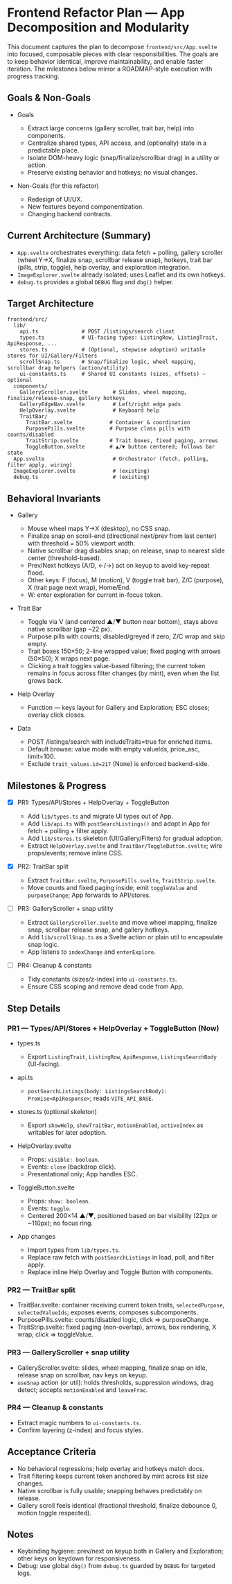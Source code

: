 # Frontend Refactor Plan — App Decomposition and Modularity

This document captures the plan to decompose `frontend/src/App.svelte` into focused, composable pieces with clear responsibilities. The goals are to keep behavior identical, improve maintainability, and enable faster iteration. The milestones below mirror a ROADMAP-style execution with progress tracking.

## Goals & Non-Goals

- Goals
  - Extract large concerns (gallery scroller, trait bar, help) into components.
  - Centralize shared types, API access, and (optionally) state in a predictable place.
  - Isolate DOM-heavy logic (snap/finalize/scrollbar drag) in a utility or action.
  - Preserve existing behavior and hotkeys; no visual changes.

- Non-Goals (for this refactor)
  - Redesign of UI/UX.
  - New features beyond componentization.
  - Changing backend contracts.

## Current Architecture (Summary)

- `App.svelte` orchestrates everything: data fetch + polling, gallery scroller (wheel Y→X, finalize snap, scrollbar release snap), hotkeys, trait bar (pills, strip, toggle), help overlay, and exploration integration.
- `ImageExplorer.svelte` already isolated; uses Leaflet and its own hotkeys.
- `debug.ts` provides a global `DEBUG` flag and `dbg()` helper.

## Target Architecture

```
frontend/src/
  lib/
    api.ts              # POST /listings/search client
    types.ts            # UI-facing types: ListingRow, ListingTrait, ApiResponse, ...
    stores.ts           # (Optional, stepwise adoption) writable stores for UI/Gallery/Filters
    scrollSnap.ts       # Snap/finalize logic, wheel mapping, scrollbar drag helpers (action/utility)
    ui-constants.ts     # Shared UI constants (sizes, offsets) — optional
  components/
    GalleryScroller.svelte        # Slides, wheel mapping, finalize/release-snap, gallery hotkeys
    GalleryEdgeNav.svelte         # Left/right edge pads
    HelpOverlay.svelte            # Keyboard help
    TraitBar/
      TraitBar.svelte            # Container & coordination
      PurposePills.svelte        # Purpose class pills with counts/disabled
      TraitStrip.svelte          # Trait boxes, fixed paging, arrows
      ToggleButton.svelte        # ▲/▼ button centered; follows bar state
  App.svelte                      # Orchestrator (fetch, polling, filter apply, wiring)
  ImageExplorer.svelte            # (existing)
  debug.ts                        # (existing)
```

## Behavioral Invariants

- Gallery
  - Mouse wheel maps Y→X (desktop), no CSS snap.
  - Finalize snap on scroll-end (directional next/prev from last center) with threshold = 50% viewport width.
  - Native scrollbar drag disables snap; on release, snap to nearest slide center (threshold-based).
  - Prev/Next hotkeys (A/D, ←/→) act on keyup to avoid key-repeat flood.
  - Other keys: F (focus), M (motion), V (toggle trait bar), Z/C (purpose), X (trait page next wrap), Home/End.
  - W: enter exploration for current in-focus token.

- Trait Bar
  - Toggle via V (and centered ▲/▼ button near bottom), stays above native scrollbar (gap ~22 px).
  - Purpose pills with counts; disabled/greyed if zero; Z/C wrap and skip empty.
  - Trait boxes 150×50; 2-line wrapped value; fixed paging with arrows (50×50); X wraps next page.
  - Clicking a trait toggles value-based filtering; the current token remains in focus across filter changes (by mint), even when the list grows back.

- Help Overlay
  - Function — keys layout for Gallery and Exploration; ESC closes; overlay click closes.

- Data
  - POST /listings/search with includeTraits=true for enriched items.
  - Default browse: value mode with empty valueIds, price_asc, limit=100.
  - Exclude `trait_values.id=217` (None) is enforced backend-side.

## Milestones & Progress

- [x] PR1: Types/API/Stores + HelpOverlay + ToggleButton
  - Add `lib/types.ts` and migrate UI types out of App.
  - Add `lib/api.ts` with `postSearchListings()` and adopt in App for fetch + polling + filter apply.
  - Add `lib/stores.ts` skeleton (UI/Gallery/Filters) for gradual adoption.
  - Extract `HelpOverlay.svelte` and `TraitBar/ToggleButton.svelte`; wire props/events; remove inline CSS.

- [x] PR2: TraitBar split
  - Extract `TraitBar.svelte`, `PurposePills.svelte`, `TraitStrip.svelte`.
  - Move counts and fixed paging inside; emit `toggleValue` and `purposeChange`; App forwards to API/stores.

- [ ] PR3: GalleryScroller + snap utility
  - Extract `GalleryScroller.svelte` and move wheel mapping, finalize snap, scrollbar release snap, and gallery hotkeys.
  - Add `lib/scrollSnap.ts` as a Svelte action or plain util to encapsulate snap logic.
  - App listens to `indexChange` and `enterExplore`.

- [ ] PR4: Cleanup & constants
  - Tidy constants (sizes/z-index) into `ui-constants.ts`.
  - Ensure CSS scoping and remove dead code from App.

## Step Details

### PR1 — Types/API/Stores + HelpOverlay + ToggleButton (Now)

- types.ts
  - Export `ListingTrait`, `ListingRow`, `ApiResponse`, `ListingsSearchBody` (UI-facing).

- api.ts
  - `postSearchListings(body: ListingsSearchBody): Promise<ApiResponse>`; reads `VITE_API_BASE`.

- stores.ts (optional skeleton)
  - Export `showHelp`, `showTraitBar`, `motionEnabled`, `activeIndex` as writables for later adoption.

- HelpOverlay.svelte
  - Props: `visible: boolean`.
  - Events: `close` (backdrop click).
  - Presentational only; App handles ESC.

- ToggleButton.svelte
  - Props: `show: boolean`.
  - Events: `toggle`.
  - Centered 200×14 ▲/▼, positioned based on bar visibility (22px or ~110px); no focus ring.

- App changes
  - Import types from `lib/types.ts`.
  - Replace raw fetch with `postSearchListings` in load, poll, and filter apply.
  - Replace inline Help Overlay and Toggle Button with components.

### PR2 — TraitBar split

- TraitBar.svelte: container receiving current token traits, `selectedPurpose`, `selectedValueIds`; exposes events; composes subcomponents.
- PurposePills.svelte: counts/disabled logic, click => purposeChange.
- TraitStrip.svelte: fixed paging (non-overlap), arrows, box rendering, X wrap; click => toggleValue.

### PR3 — GalleryScroller + snap utility

- GalleryScroller.svelte: slides, wheel mapping, finalize snap on idle, release snap on scrollbar, nav keys on keyup.
- `useSnap` action (or util): holds thresholds, suppression windows, drag detect; accepts `motionEnabled` and `leaveFrac`.

### PR4 — Cleanup & constants

- Extract magic numbers to `ui-constants.ts`.
- Confirm layering (z-index) and focus styles.

## Acceptance Criteria

- No behavioral regressions; help overlay and hotkeys match docs.
- Trait filtering keeps current token anchored by mint across list size changes.
- Native scrollbar is fully usable; snapping behaves predictably on release.
- Gallery scroll feels identical (fractional threshold, finalize debounce 0, motion toggle respected).

## Notes

- Keybinding hygiene: prev/next on keyup both in Gallery and Exploration; other keys on keydown for responsiveness.
- Debug: use global `dbg()` from `debug.ts` guarded by `DEBUG` for targeted logs.
